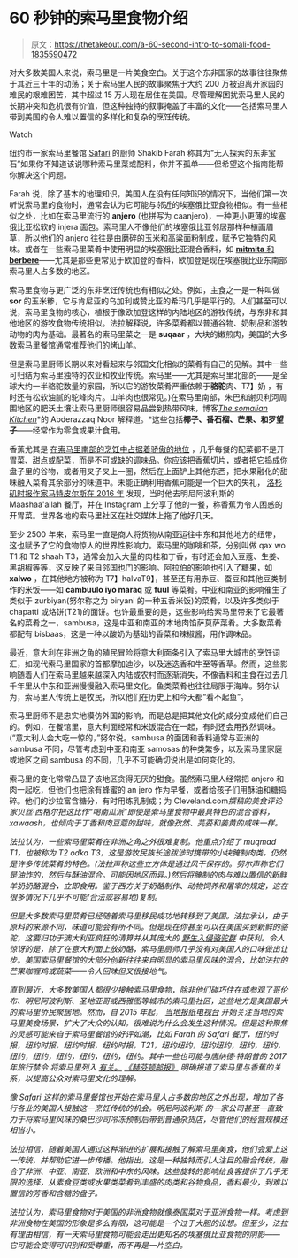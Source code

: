 # 60 秒钟的索马里食物介绍

> 原文：<https://thetakeout.com/a-60-second-intro-to-somali-food-1835590472>

对大多数美国人来说，索马里是一片美食空白。关于这个东非国家的故事往往聚焦于其近三十年的动荡；关于索马里人民的故事聚焦于大约 200 万被迫离开家园的难民的艰难困苦，其中超过 15 万人现在居住在美国。尽管理解困扰索马里人民的长期冲突和危机很有价值，但这种独特的叙事掩盖了丰富的文化——包括索马里人带到美国的令人难以置信的多样化和复杂的烹饪传统。

Watch

纽约市一家索马里餐馆 [Safari](https://www.nytimes.com/2015/10/07/dining/hungry-city-safari-somali-restaurant-harlem.html) 的厨师 Shakib Farah 称其为“无人探索的东非宝石”如果你不知道该说哪种索马里菜或配料，你并不孤单——但希望这个指南能帮你解决这个问题。

Farah 说，除了基本的地理知识，美国人在没有任何知识的情况下，当他们第一次听说索马里的食物时，通常会认为它可能与邻近的埃塞俄比亚食物相似。有一些相似之处，比如在索马里流行的 **anjero** (也拼写为 caanjero)，一种更小更薄的埃塞俄比亚松软的 injera 面包。索马里人不像他们的埃塞俄比亚邻居那样种植画眉草，所以他们的 anjero 往往是由磨碎的玉米和高粱面粉制成，赋予它独特的风味。或者在一些索马里菜肴中使用明显的埃塞俄比亚混合香料，如 [**mitmita** 和**berbere**](https://ethiopianfood.wordpress.com/2015/06/01/berbere-mitmita-liking-it-hot/)——尤其是那些更常见于欧加登的香料，欧加登是现在埃塞俄比亚东南部索马里人占多数的地区。

索马里食物与更广泛的东非烹饪传统也有相似之处。例如，主食之一是一种叫做 **sor** 的玉米糁，它与肯尼亚的乌加利或赞比亚的希玛几乎是平行的。人们甚至可以说，索马里食物的核心，植根于像欧加登这样的内陆地区的游牧传统，与东非和其他地区的游牧食物传统相似。法拉解释说，许多菜肴都以普通谷物、奶制品和游牧动物的肉为基础。最著名的索马里菜之一是 **suqaar** ，大块的嫩煎肉，美国的大多数索马里餐馆通常推荐他们的烤山羊。

但是索马里厨师长期以来对看起来与邻国文化相似的菜肴有自己的见解。其中一些可归结为索马里独特的农业和牧业传统。索马里——尤其是索马里北部的——是全球大约一半骆驼数量的家园，所以它的游牧菜肴严重依赖于**骆驼**肉、T7】奶 ，有时还有松软油腻的驼峰肉片。山羊肉也很常见。)在索马里南部，朱巴和谢贝利河周围地区的肥沃土壤让索马里厨师很容易品尝到热带风味，博客[*The somalian Kitchen*](http://www.somalikitchen.com)*的 Abderazzaq Noor 解释道。*这些包括**椰子、番石榴、芒果、**和**罗望子**——经常作为零食或果汁食用。

香蕉尤其是 [在索马里南部的烹饪中占据着骄傲的地位](https://www.huffpost.com/entry/somalian-food-banana_n_589b4c18e4b09bd304bf2c1b) ，几乎每餐的配菜都不是开胃菜、甜点或配菜，而是不可或缺的调味品。你应该把香蕉切片，或者把它捣成你盘子里的谷物，或者用叉子叉上一圈，然后在上面铲上其他东西，把水果融化的甜味融入菜肴其余部分的味道中。未能正确利用香蕉可能是一个巨大的失礼， [洛杉矶时报作家马特皮尔斯在 2016 年](https://www.latimes.com/nation/la-na-somali-banana-20160524-snap-htmlstory.html) 发现，当时他去明尼阿波利斯的 Maashaa'allah 餐厅，并在 Instagram 上分享了他的一餐，称香蕉为令人困惑的开胃菜。世界各地的索马里社区在社交媒体上拖了他好几天。

至少 2500 年来，索马里一直是商人将货物从南亚运往中东和其他地方的纽带，这也赋予了它的食物惊人的世界性影响力。索马里的咖啡和茶，分别叫做 qax wo T1 和 T2 shaah T3，通常会加入大量的肉桂和丁香，有时还会加入豆蔻、生姜、黑胡椒等等，这反映了来自邻国也门的影响。阿拉伯的影响也引入了糖果，如 **xalwo** ，在其他地方被称为 T7】halvaT9】，甚至还有用赤豆、蚕豆和其他豆类制作的米饭——如 **cambuulo iyo maraq** 或 **fuul** 等菜肴。中亚和南亚的影响催生了类似于 zurbiyan(努尔称之为 biryani 的一种五香米饭)的菜肴，以及许多类似于 chapatti 或烙饼(T21)的面饼。也许最重要的是，这些影响给索马里带来了它最著名的菜肴之一，sambusa，这是中亚和南亚的本地肉馅萨莫萨菜肴。大多数菜肴都配有 bisbaas，这是一种以酸奶为基础的香菜和辣椒酱，用作调味品。 

最近，意大利在非洲之角的殖民冒险将意大利面条引入了索马里大城市的烹饪词汇，如现代索马里国家的首都摩加迪沙，以及迷迭香和牛至等香草。然而，这些影响随着人们在索马里越来越深入内陆或农村而逐渐消失，不像香料和主食在过去几千年里从中东和亚洲慢慢融入索马里文化。鱼类菜肴也往往局限于海岸。努尔认为，索马里人传统上是牧民，所以他们在历史上和今天都“看不起鱼”。

索马里厨师不是忠实地模仿外国的影响，而是总是把其他文化的成分变成他们自己的。例如，在餐馆里，意大利面经常和米饭混合在一起，有时还会用孜然调味。(“意大利人会大吃一惊的，”努尔说。sambusa 的面团和香料通常与亚洲的 sambusa 不同，尽管考虑到中亚和南亚 samosas 的种类繁多，以及索马里家庭或地区之间 sambusa 的不同，几乎不可能确切说出是如何变化的。

索马里的变化常常凸显了该地区贪得无厌的甜食。虽然索马里人经常把 anjero 和肉一起吃，但他们也把涂有蜂蜜的 an jero 作为早餐，或者给孩子们用酥油和糖捣碎。他们的沙拉富含糖分，有时用炼乳制成；为 Cleveland.com*撰稿的美食评论家贝丝·西格尔把这比作“喝南瓜派”即使是索马里食物中最具特色的混合香料，xawaash，也倾向于丁香和肉豆蔻的甜味，就像孜然、芫荽和姜黄的咸味一样。*

*法拉认为，一些索马里菜肴在非洲之角之外很难复制。他重点介绍了 muqmad T1，也被称为 T2 odka T3，这是游牧民族长途跋涉时携带的小块腌制肉类，仍然是许多传统菜肴的特色。(法拉声称这些立方体是通过风干保存的。努尔声称它们是油炸的，然后与酥油混合。可能因地区而异。)然后将腌制的肉与难以置信的新鲜羊奶奶酪混合，立即食用。鉴于西方关于奶酪制作、动物饲养和屠宰的规定，这在很多情况下几乎不可能(合法或容易地)复制。*

*但是大多数索马里菜肴已经随着索马里移民成功地转移到了美国。法拉承认，由于原料的来源不同，味道可能会有所不同。但是现在你甚至可以在美国买到新鲜的骆驼，这要归功于澳大利亚疯狂的清算并从其庞大的 [野生入侵骆驼群](https://foodtank.com/news/2018/05/camel-meat-australian-outback-somali-americans/) 中获利。令人惊讶的是，除了在意大利面上放奶酪，索马里厨师几乎没有对美国人的口味做出让步。美国索马里餐馆的大部分创新往往来自明显的索马里风味的混合，比如法拉的芒果咖喱鸡或蔬菜——令人回味但又很接地气。*

*直到最近，大多数美国人都很少接触索马里食物，除非他们碰巧住在或参观了哥伦布、明尼阿波利斯、圣地亚哥或西雅图等城市的索马里社区，这些地方是美国最大的索马里侨民聚居地。然而，自 2015 年起， [当地报纸](https://www.foodworldnews.com/articles/59700/20151201/somali-food-abundant-minneapolis.htm)[电视台](https://www.nbcsandiego.com/news/local/Off-the-Eaten-Path-Somali-Food-San-Diego-Candice-Nguyen-323238961.html) 开始关注当地的索马里美食场景，扩大了大众的认知。很难说为什么会发生这种情况。但是这种聚焦的灵感可能来自于索马里餐馆的好评如潮，比如 Farah 的 Safari 餐厅，纽约时报，纽约时报，纽约时报，纽约时报，T21，纽约纽约，纽约纽约，纽约，纽约，纽约，纽约，纽约，纽约，纽约，纽约。其中一些也可能与唐纳德·特朗普的 2017 年旅行禁令 将索马里列入 [有关。](https://www.nilc.org/issues/immigration-enforcement/understanding-the-muslim-bans/) [*《赫芬顿邮报》*](https://www.huffpost.com/entry/somalian-food-banana_n_589b4c18e4b09bd304bf2c1b) 明确报道了索马里与香蕉的关系，以提高公众对索马里文化的理解。* 

*像 Safari 这样的索马里餐馆也开始在索马里人占多数的地区之外出现，增加了各行各业的美国人接触这一烹饪传统的机会。明尼阿波利斯 的一家公司甚至一直致力于将索马里风味的桑巴沙司冷冻预制后带到普通杂货店，尽管他们的经营规模还相当小。*

*法拉相信，随着美国人通过这种渐进的扩展和接触了解索马里美食，他们会爱上这一传统，并帮助它进一步传播。他指出，这是一种独特而引人注目的融合传统，融合了非洲、中亚、南亚、欧洲和中东的风味。这些旋转的影响给食客提供了几乎无限的选择，从素食豆类或水果类菜肴到丰盛的肉类和谷物食品，香料最少，到难以置信的芳香和含糖的盘子。*

*法拉认为，索马里食物对于美国的非洲食物就像泰国菜对于亚洲食物一样。考虑到非洲食物在美国的形象是多么有限，这可能是一个过于大胆的设想。但至少，法拉有理由相信，有一天索马里食物可能会走出更知名的埃塞俄比亚食物的阴影——它可能会变得可识别和受尊重，而不再是一片空白。*
